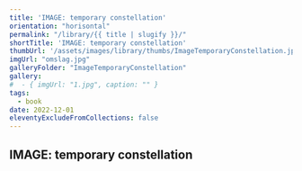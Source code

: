 ```yaml
---
title: 'IMAGE: temporary constellation'
orientation: "horisontal"
permalink: "/library/{{ title | slugify }}/"
shortTitle: 'IMAGE: temporary constellation'
thumbUrl: '/assets/images/library/thumbs/ImageTemporaryConstellation.jpg'
imgUrl: "omslag.jpg"
galleryFolder: "ImageTemporaryConstellation"
gallery:
#  - { imgUrl: "1.jpg", caption: "" }   
tags:
  - book
date: 2022-12-01
eleventyExcludeFromCollections: false
---
```



<div class="Txt">
  <h2>IMAGE: temporary constellation</h2>
  <!-- <p>Artist book, collaboration with Steinprent 2016/17</p> -->
</div>